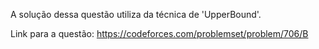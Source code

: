 A solução dessa questão utiliza da técnica de 'UpperBound'.

Link para a questão:
https://codeforces.com/problemset/problem/706/B